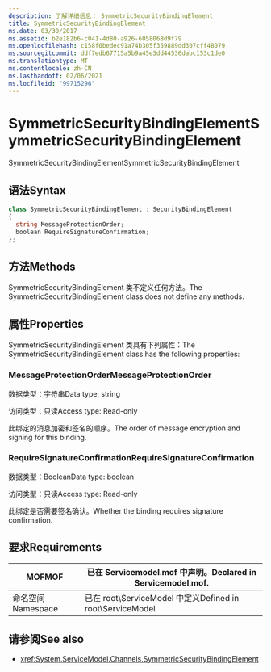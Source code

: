 ```yaml
---
description: 了解详细信息： SymmetricSecurityBindingElement
title: SymmetricSecurityBindingElement
ms.date: 03/30/2017
ms.assetid: b2e182b6-c041-4d80-a926-6058068d9f79
ms.openlocfilehash: c158f0bedec91a74b305f359889dd307cff48079
ms.sourcegitcommit: ddf7edb67715a5b9a45e3dd44536dabc153c1de0
ms.translationtype: MT
ms.contentlocale: zh-CN
ms.lasthandoff: 02/06/2021
ms.locfileid: "99715296"
---
```

# <a name="symmetricsecuritybindingelement"></a><span data-ttu-id="52719-103">SymmetricSecurityBindingElement</span><span class="sxs-lookup"><span data-stu-id="52719-103">SymmetricSecurityBindingElement</span></span>

<span data-ttu-id="52719-104">SymmetricSecurityBindingElement</span><span class="sxs-lookup"><span data-stu-id="52719-104">SymmetricSecurityBindingElement</span></span>  
  
## <a name="syntax"></a><span data-ttu-id="52719-105">语法</span><span class="sxs-lookup"><span data-stu-id="52719-105">Syntax</span></span>  
  
```csharp
class SymmetricSecurityBindingElement : SecurityBindingElement  
{  
  string MessageProtectionOrder;  
  boolean RequireSignatureConfirmation;  
};  
```  
  
## <a name="methods"></a><span data-ttu-id="52719-106">方法</span><span class="sxs-lookup"><span data-stu-id="52719-106">Methods</span></span>  

 <span data-ttu-id="52719-107">SymmetricSecurityBindingElement 类不定义任何方法。</span><span class="sxs-lookup"><span data-stu-id="52719-107">The SymmetricSecurityBindingElement class does not define any methods.</span></span>  
  
## <a name="properties"></a><span data-ttu-id="52719-108">属性</span><span class="sxs-lookup"><span data-stu-id="52719-108">Properties</span></span>  

 <span data-ttu-id="52719-109">SymmetricSecurityBindingElement 类具有下列属性：</span><span class="sxs-lookup"><span data-stu-id="52719-109">The SymmetricSecurityBindingElement class has the following properties:</span></span>  
  
### <a name="messageprotectionorder"></a><span data-ttu-id="52719-110">MessageProtectionOrder</span><span class="sxs-lookup"><span data-stu-id="52719-110">MessageProtectionOrder</span></span>  

 <span data-ttu-id="52719-111">数据类型：字符串</span><span class="sxs-lookup"><span data-stu-id="52719-111">Data type: string</span></span>  
  
 <span data-ttu-id="52719-112">访问类型：只读</span><span class="sxs-lookup"><span data-stu-id="52719-112">Access type: Read-only</span></span>  
  
 <span data-ttu-id="52719-113">此绑定的消息加密和签名的顺序。</span><span class="sxs-lookup"><span data-stu-id="52719-113">The order of message encryption and signing for this binding.</span></span>  
  
### <a name="requiresignatureconfirmation"></a><span data-ttu-id="52719-114">RequireSignatureConfirmation</span><span class="sxs-lookup"><span data-stu-id="52719-114">RequireSignatureConfirmation</span></span>  

 <span data-ttu-id="52719-115">数据类型：Boolean</span><span class="sxs-lookup"><span data-stu-id="52719-115">Data type: boolean</span></span>  
  
 <span data-ttu-id="52719-116">访问类型：只读</span><span class="sxs-lookup"><span data-stu-id="52719-116">Access type: Read-only</span></span>  
  
 <span data-ttu-id="52719-117">此绑定是否需要签名确认。</span><span class="sxs-lookup"><span data-stu-id="52719-117">Whether the binding requires signature confirmation.</span></span>  
  
## <a name="requirements"></a><span data-ttu-id="52719-118">要求</span><span class="sxs-lookup"><span data-stu-id="52719-118">Requirements</span></span>  
  
|<span data-ttu-id="52719-119">MOF</span><span class="sxs-lookup"><span data-stu-id="52719-119">MOF</span></span>|<span data-ttu-id="52719-120">已在 Servicemodel.mof 中声明。</span><span class="sxs-lookup"><span data-stu-id="52719-120">Declared in Servicemodel.mof.</span></span>|  
|---------|-----------------------------------|  
|<span data-ttu-id="52719-121">命名空间</span><span class="sxs-lookup"><span data-stu-id="52719-121">Namespace</span></span>|<span data-ttu-id="52719-122">已在 root\ServiceModel 中定义</span><span class="sxs-lookup"><span data-stu-id="52719-122">Defined in root\ServiceModel</span></span>|  
  
## <a name="see-also"></a><span data-ttu-id="52719-123">请参阅</span><span class="sxs-lookup"><span data-stu-id="52719-123">See also</span></span>

- <xref:System.ServiceModel.Channels.SymmetricSecurityBindingElement>

